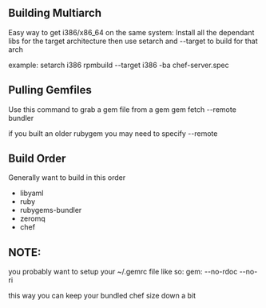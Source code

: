 
Building Multiarch
------------------
Easy way to get i386/x86_64 on the same system:
Install all the dependant libs for the target architecture then use setarch and --target to build for that arch

example:
    setarch i386 rpmbuild --target i386 -ba chef-server.spec

Pulling Gemfiles 
----------------
Use this command to grab a gem file from a gem
   gem fetch --remote  bundler

if you built an older rubygem you may need to specify --remote

Build Order
-----------
Generally want to build in this order
* libyaml
* ruby
* rubygems-bundler
* zeromq
* chef

NOTE:
-----
you probably want to setup your ~/.gemrc file like so:
    gem: --no-rdoc --no-ri 

this way you can keep your bundled chef size down a bit
